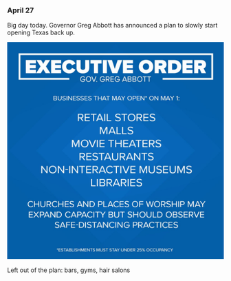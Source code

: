 ### April 27

Big day today. Governor Greg Abbott has announced a plan to slowly start opening Texas back up.

![2nd Executive Order](abbott_plan_05120.jpg)

Left out of the plan: bars, gyms, hair salons
